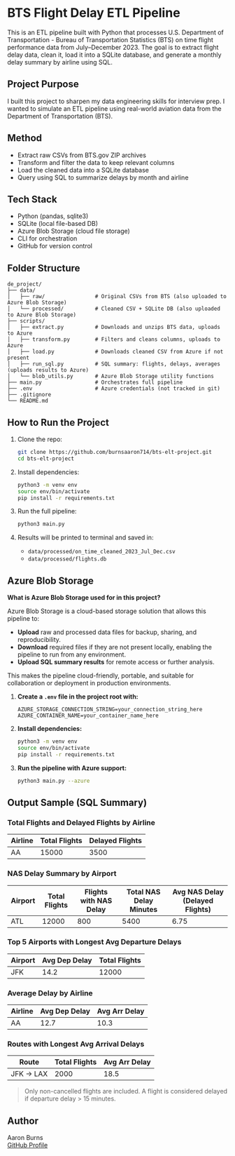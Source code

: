 # BTS Flight Delay ETL Pipeline

This is an ETL pipeline built with Python that processes U.S. Department of Transportation - Bureau of Transportation Statistics (BTS) on time flight performance data from July–December 2023. The goal is to extract flight delay data, clean it, load it into a SQLite database, and generate a monthly delay summary by airline using SQL.

## Project Purpose

I built this project to sharpen my data engineering skills for interview prep. I wanted to simulate an ETL pipeline using real-world aviation data from the Department of Transportation (BTS).

## Method 

- Extract raw CSVs from BTS.gov ZIP archives
- Transform and filter the data to keep relevant columns
- Load the cleaned data into a SQLite database
- Query using SQL to summarize delays by month and airline

## Tech Stack

- Python (pandas, sqlite3)
- SQLite (local file-based DB)
- Azure Blob Storage (cloud file storage)
- CLI for orchestration
- GitHub for version control

## Folder Structure

```
de_project/
├── data/
│   ├── raw/                # Original CSVs from BTS (also uploaded to Azure Blob Storage)
│   └── processed/          # Cleaned CSV + SQLite DB (also uploaded to Azure Blob Storage)
├── scripts/
│   ├── extract.py          # Downloads and unzips BTS data, uploads to Azure
│   ├── transform.py        # Filters and cleans columns, uploads to Azure
│   ├── load.py             # Downloads cleaned CSV from Azure if not present
│   ├── run_sql.py          # SQL summary: flights, delays, averages (uploads results to Azure)
│   └── blob_utils.py       # Azure Blob Storage utility functions
├── main.py                 # Orchestrates full pipeline
├── .env                    # Azure credentials (not tracked in git)
├── .gitignore
└── README.md
```

## How to Run the Project

1. Clone the repo:
   ```bash
   git clone https://github.com/burnsaaron714/bts-elt-project.git
   cd bts-elt-project
   ```

2. Install dependencies:
   ```bash
   python3 -m venv env
   source env/bin/activate
   pip install -r requirements.txt
   ```

3. Run the full pipeline:
   ```bash
   python3 main.py
   ```

4. Results will be printed to terminal and saved in:
   - `data/processed/on_time_cleaned_2023_Jul_Dec.csv`
   - `data/processed/flights.db`

## Azure Blob Storage

**What is Azure Blob Storage used for in this project?**

Azure Blob Storage is a cloud-based storage solution that allows this pipeline to:
- **Upload** raw and processed data files for backup, sharing, and reproducibility.
- **Download** required files if they are not present locally, enabling the pipeline to run from any environment.
- **Upload SQL summary results** for remote access or further analysis.

This makes the pipeline cloud-friendly, portable, and suitable for collaboration or deployment in production environments.

1. **Create a `.env` file in the project root with:**
   ```
   AZURE_STORAGE_CONNECTION_STRING=your_connection_string_here
   AZURE_CONTAINER_NAME=your_container_name_here
   ```

2. **Install dependencies:**
   ```bash
   python3 -m venv env
   source env/bin/activate
   pip install -r requirements.txt
   ```

3. **Run the pipeline with Azure support:**
   ```bash
   python3 main.py --azure
   ```

## Output Sample (SQL Summary)

### Total Flights and Delayed Flights by Airline

| Airline | Total Flights | Delayed Flights |
|---------|--------------|----------------|
| AA      | 15000        | 3500           |

### NAS Delay Summary by Airport

| Airport | Total Flights | Flights with NAS Delay | Total NAS Delay Minutes | Avg NAS Delay (Delayed Flights) |
|---------|--------------|-----------------------|------------------------|-------------------------------|
| ATL     | 12000        | 800                   | 5400                   | 6.75                          |

### Top 5 Airports with Longest Avg Departure Delays

| Airport | Avg Dep Delay | Total Flights |
|---------|---------------|--------------|
| JFK     | 14.2          | 12000        |

### Average Delay by Airline

| Airline | Avg Dep Delay | Avg Arr Delay |
|---------|---------------|---------------|
| AA      | 12.7          | 10.3          |

### Routes with Longest Avg Arrival Delays

| Route         | Total Flights | Avg Arr Delay |
|---------------|--------------|---------------|
| JFK -> LAX    | 2000         | 18.5          |

> Only non-cancelled flights are included. A flight is considered delayed if departure delay > 15 minutes.

## Author

Aaron Burns  
[GitHub Profile](https://github.com/burnsaaron714)
